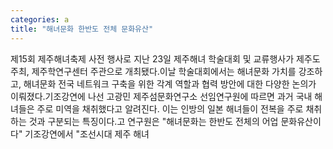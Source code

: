```yaml
---
categories: a
title: "해녀문화 한반도 전체 문화유산"
---
```

제15회 제주해녀축제 사전 행사로 지난 23일 제주해녀 학술대회 및 교류행사가 제주도 주최, 제주학연구센터 주관으로 개최됐다.이날 학술대회에서는 해녀문화 가치를 강조하고, 해녀문화 전국 네트워크 구축을 위한 각계 역할과 협력 방안에 대한 다양한 논의가 이뤄졌다.기조강연에 나선 고광민 제주섬문화연구소 선임연구원에 따르면 과거 국내 해녀들은 주로 미역을 채취했다고 알려진다. 이는 인방의 일본 해녀들이 전복을 주로 채취하는 것과 구분되는 특징이다.고 연구원은 "해녀문화는 한반도 전체의 어업 문화유산이다" 기조강연에서 "조선시대 제주 해녀